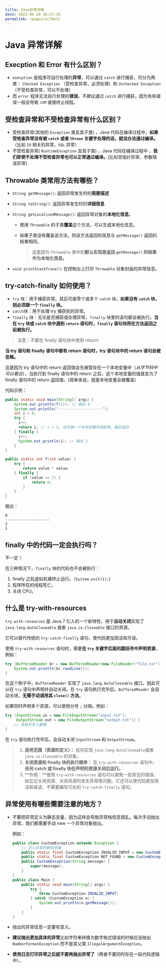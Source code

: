```yaml
---
title: Java异常详解
date: 2023-06-28 16:37:26
permalink: /pages/ec78e3/
---
```

# Java 异常详解

## Execption 和 Error 有什么区别？

- `execption` 是程序可自行处理的**异常**，可以通过 `catch` 进行捕获，可分为两类： `Checked Exception` （受检查异常，必须处理）和 `Unchecked Exception` （不受检查异常，可以不处理）
- 而 `error` 程序无法自行处理的**错误**，不建议通过 `catch` 进行捕获，因为有些错误一般会导致 `JVM` 直接终止线程。


## 受检查异常和不受检查异常有什么区别？

- 受检查异常(其他的 `Exception` 类及其子类) ，Java 代码在编译过程中，**如果受检查异常没有被 `catch` 或者 `throws` 关键字处理的话，就没办法通过编译。**（比如 `IO` 相关的异常，`SQL` 异常）
- 不受检查异常( `RuntimeException` 及其子类) ，Java 代码在编译过程中 ，**我们即使不处理不受检查异常也可以正常通过编译。**(比如空指针异常、参数错误异常)

## Throwable 类常用方法有哪些？

- `String getMessage()`: 返回异常发生时的**简要描述**

- `String toString()`: 返回异常发生时的**详细信息**

- `String getLocalizedMessage()`: 返回异常对象的**本地化信息**。

  - 使用 `Throwable` 的子类**覆盖**这个方法，可以生成本地化信息。

  - 如果子类没有覆盖该方法，则该方法返回的信息与 `getMessage()` 返回的结果相同。

    > 这是因为 `Throwable` 类中的**默认实现是返回 `getMessage()` 的结果作为本地化信息。**

- `void printStackTrace()`: 在控制台上打印 `Throwable` 对象封装的异常信息。

## try-catch-finally 如何使用？

- `try` 块：用于捕获异常。其后可接零个或多个 `catch` 块，**如果没有 `catch` 块，则必须跟一个 `finally` 块。**
- `catch`块：用于处理 try 捕获到的异常。
- `finally` 块：无论是否捕获或处理异常，`finally` 块里的语句都会被执行。**当在 `try` 块或 `catch` 块中遇到 `return` 语句时，`finally` 语句块将在方法返回之前被执行。**

> 注意：不要在 finally 语句块中使用 return! 

**当 try 语句和 finally 语句中都有 return 语句时，try 语句块中的 return 语句会被忽略。**

这是因为 try 语句中的 return 返回值会先被暂存在一个本地变量中（*从字节码中可以看出*），当执行到 finally 语句中的 return 之后，这个本地变量的值就变为了 finally 语句中的 return 返回值。(简单来说，就是本地变量会被覆盖)

代码示例：

```java
public static void main(String[] args) {
    System.out.println(f(2)); // 输出 0
    System.out.println("--------------------");
    int i = 0;
    try {
      i++;
      return i; // i = 1, 会先被一个本地变量存储起来，最后返回
    } finally {
      i++;
      System.out.println(i); // 输出 2
    }
}

public static int f(int value) {
    try {
        return value * value;
    } finally {
        if (value == 2) {
            return 0;
        }
    }
}
```

输出：

```text
0
--------------------
2
1
```

## finally 中的代码一定会执行吗？

不一定！

在三种情况下，`finally` 块的代码也不会被执行：

1. finally 之前虚拟机被终止运行。（`System.exit(1);`)
2. 程序所在的线程死亡。
3. 关闭 CPU。

## 什么是 try-with-resources

`try-with-resources` 是 Java 7 引入的一个新特性，用于**自动关闭**实现了 `java.lang.AutoCloseable` 或者 `java.io.Closeable` 接口的资源。

它可以替代传统的 `try-catch-finally` 语句，使代码更加简洁和可读。

使用 `try-with-resources` 语句时，需要**在 `try` 关键字后面的圆括号中声明资源**，例如：

```java
try (BufferedReader br = new BufferedReader(new FileReader("file.txt"))) {
    System.out.println(br.readLine());
}
```

在这个例子中，`BufferedReader` 实现了 `java.lang.AutoCloseable` 接口，因此可以在 `try` 语句中声明并自动关闭。在 `try` 语句执行完毕后，`BufferedReader` 会自动关闭，**无需手动调用其 `close()` 方法**。 

如果同时声明多个资源，可以使用分号 `;` 分隔，例如：

```java
try (InputStream in = new FileInputStream("input.txt");
     OutputStream out = new FileOutputStream("output.txt")) {
    // 读取并写入数据
}
```

在 `try` 语句执行完毕后，会自动关闭 `InputStream` 和 `OutputStream`。

> 1. **适用范围（资源的定义）：** 任何实现 `java.lang.AutoCloseable`或者 `java.io.Closeable` 的对象。
> 2. **关闭资源和 finally 块的执行顺序：** 在 `try-with-resources` 语句中，**任何 catch 或 finally 块在声明的资源关闭后运行。**
> 3. **作用：**使用 `try-with-resources` 语句可以避免一些常见的错误，如忘记关闭资源、关闭资源时发生异常等问题。它还可以使代码更加简洁和易读，不需要编写冗长的 `try-catch-finally` 语句。

## 异常使用有哪些需要注意的地方？

- 不要把异常定义为静态变量，因为这样会导致异常栈信息错乱。每次手动抛出异常，我们都需要手动 new 一个异常对象抛出。

  例如：

  ```java
  public class CustomException extends Exception {
      // 定义异常的静态常量
      public static final CustomException INVALID_INPUT = new CustomException("Invalid input");
      public static final CustomException NOT_FOUND = new CustomException("Not found");
      public CustomException(String message) {
          super(message);
      }
  }
  public class Main {
      public static void main(String[] args) {
          try {
              throw CustomException.INVALID_INPUT;
          } catch (CustomException e) {
              System.out.println(e.getMessage());
          }
      }
  }
  ```

- 抛出的异常信息一定要有意义。

- **建议抛出更加具体的异常**比如字符串转换为数字格式错误的时候应该抛出 `NumberFormatException` 而不是其父类 `IllegalArgumentException`。

- **使用日志打印异常之后就不要再抛出异常了**（两者不要同时存在一段代码逻辑中）。